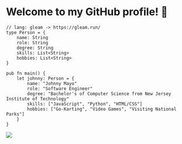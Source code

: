 # Welcome to my GitHub profile! 👋

```gleam
// lang: gleam -> https://gleam.run/
type Person = {
    name: String
    role: String
    degree: String
    skills: List<String>
    hobbies: List<String>
}

pub fn main() {
    let johnny: Person = {
        name: "Johnny Mayo"
        role: "Software Engineer"
        degree: "Bachelor's of Computer Science from New Jersey Institute of Technology"
        skills: ["JavaScript", "Python", "HTML/CSS"]
        hobbies: ["Go-Karting", "Video Games", "Visiting National Parks"]
    }
}
```

![](https://github-readme-stats.vercel.app/api/top-langs/?username=johnnymayodev&theme=transparent&layout=compact&hide_border=true)

